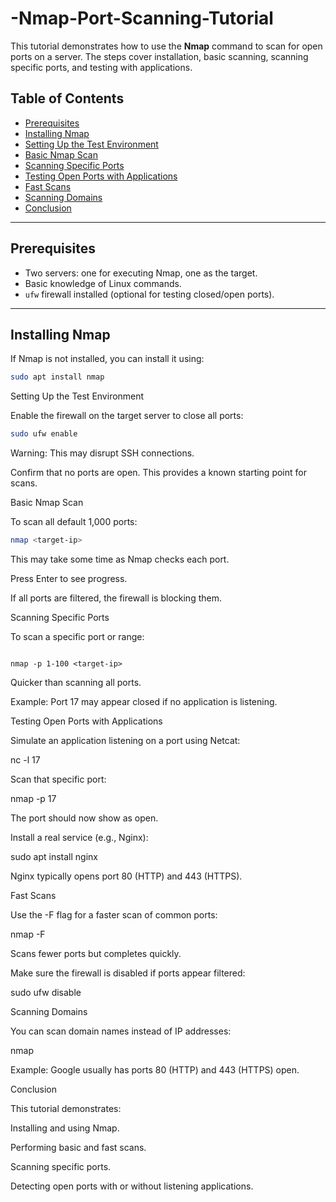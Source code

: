 # -Nmap-Port-Scanning-Tutorial
This tutorial demonstrates how to use the **Nmap** command to scan for open ports on a server. The steps cover installation, basic scanning, scanning specific ports, and testing with applications.

## Table of Contents
- [Prerequisites](#prerequisites)
- [Installing Nmap](#installing-nmap)
- [Setting Up the Test Environment](#setting-up-the-test-environment)
- [Basic Nmap Scan](#basic-nmap-scan)
- [Scanning Specific Ports](#scanning-specific-ports)
- [Testing Open Ports with Applications](#testing-open-ports-with-applications)
- [Fast Scans](#fast-scans)
- [Scanning Domains](#scanning-domains)
- [Conclusion](#conclusion)

---

## Prerequisites
- Two servers: one for executing Nmap, one as the target.
- Basic knowledge of Linux commands.
- `ufw` firewall installed (optional for testing closed/open ports).

---

## Installing Nmap
If Nmap is not installed, you can install it using:

```bash
sudo apt install nmap
```


Setting Up the Test Environment

Enable the firewall on the target server to close all ports:
``` bash
sudo ufw enable
```



Warning: This may disrupt SSH connections.

Confirm that no ports are open. This provides a known starting point for scans.

Basic Nmap Scan

To scan all default 1,000 ports:
```bash
nmap <target-ip>
```


This may take some time as Nmap checks each port.

Press Enter to see progress.

If all ports are filtered, the firewall is blocking them.

Scanning Specific Ports

To scan a specific port or range:
```

nmap -p 1-100 <target-ip>
```

Quicker than scanning all ports.

Example: Port 17 may appear closed if no application is listening.

Testing Open Ports with Applications

Simulate an application listening on a port using Netcat:

nc -l 17


Scan that specific port:

nmap -p 17 <target-ip>


The port should now show as open.

Install a real service (e.g., Nginx):

sudo apt install nginx


Nginx typically opens port 80 (HTTP) and 443 (HTTPS).

Fast Scans

Use the -F flag for a faster scan of common ports:

nmap -F <target-ip>


Scans fewer ports but completes quickly.

Make sure the firewall is disabled if ports appear filtered:

sudo ufw disable

Scanning Domains

You can scan domain names instead of IP addresses:

nmap <domain-name>


Example: Google usually has ports 80 (HTTP) and 443 (HTTPS) open.

Conclusion

This tutorial demonstrates:

Installing and using Nmap.

Performing basic and fast scans.

Scanning specific ports.

Detecting open ports with or without listening applications.
